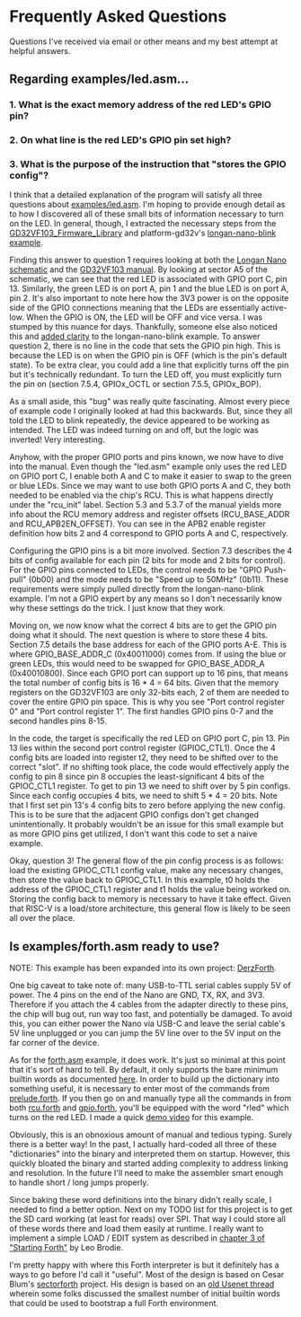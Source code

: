 # Frequently Asked Questions
Questions I've received via email or other means and my best attempt at helpful answers.

## Regarding examples/led.asm...
### 1. What is the exact memory address of the red LED's GPIO pin?
### 2. On what line is the red LED's GPIO pin set high?
### 3. What is the purpose of the instruction that "stores the GPIO config"?
I think that a detailed explanation of the program will satisfy all three questions about [examples/led.asm](https://github.com/theandrew168/bronzebeard/blob/master/examples/led.asm).
I'm hoping to provide enough detail as to how I discovered all of these small bits of information necessary to turn on the LED.
In general, though, I extracted the necessary steps from the [GD32VF103_Firmware_Library](https://github.com/riscv-mcu/GD32VF103_Firmware_Library/tree/master/Firmware/GD32VF103_standard_peripheral) and platform-gd32v's [longan-nano-blink example](https://github.com/sipeed/platform-gd32v/blob/master/examples/longan-nano-blink/src/main.c).

Finding this answer to question 1 requires looking at both the [Longan Nano schematic](https://dl.sipeed.com/LONGAN/Nano/HDK/Longan%20Nano%202663/Longan%20nano%202663%28Schematic%29.pdf) and the [GD32VF103 manual](https://gd32mcu.21ic.com/data/documents/shujushouce/GD32VF103_User_Manual_EN_V1.2.pdf).
By looking at sector A5 of the schematic, we can see that the red LED is associated with GPIO port C, pin 13.
Similarly, the green LED is on port A, pin 1 and the blue LED is on port A, pin 2.
It's also important to note here how the 3V3 power is on the opposite side of the GPIO connections meaning that the LEDs are essentially active-low.
When the GPIO is ON, the LED will be OFF and vice versa.
I was stumped by this nuance for days.
Thankfully, someone else also noticed this and [added clarity](https://github.com/sipeed/platform-gd32v/commit/7b85c1eb83b4cf2ff10aa3dae61444741a97479a) to the longan-nano-blink example.
To answer question 2, there is no line in the code that sets the GPIO pin high.
This is because the LED is on when the GPIO pin is OFF (which is the pin's default state).
To be extra clear, you could add a line that explicitly turns off the pin but it's technically redundant.
To turn the LED off, you must explicitly turn the pin on (section 7.5.4, GPIOx_OCTL or section 7.5.5, GPIOx_BOP).

As a small aside, this "bug" was really quite fascinating.
Almost every piece of example code I originally looked at had this backwards.
But, since they all told the LED to blink repeatedly, the device appeared to be working as intended.
The LED was indeed turning on and off, but the logic was inverted!
Very interesting.

Anyhow, with the proper GPIO ports and pins known, we now have to dive into the manual.
Even though the "led.asm" example only uses the red LED on GPIO port C, I enable both A and C to make it easier to swap to the green or blue LEDs.
Since we may want to use both GPIO ports A and C, they both needed to be enabled via the chip's RCU.
This is what happens directly under the "rcu_init" label.
Section 5.3 and 5.3.7 of the manual yields more info about the RCU memory address and register offsets (RCU_BASE_ADDR and RCU_APB2EN_OFFSET).
You can see in the APB2 enable register definition how bits 2 and 4 correspond to GPIO ports A and C, respectively.

Configuring the GPIO pins is a bit more involved.
Section 7.3 describes the 4 bits of config available for each pin (2 bits for mode and 2 bits for control).
For the GPIO pins connected to LEDs, the control needs to be "GPIO Push-pull" (0b00) and the mode needs to be "Speed up to 50MHz" (0b11).
These requirements were simply pulled directly from the longan-nano-blink example.
I'm not a GPIO expert by any means so I don't necessarily know why these settings do the trick.
I just know that they work.

Moving on, we now know what the correct 4 bits are to get the GPIO pin doing what it should.
The next question is where to store these 4 bits.
Section 7.5 details the base address for each of the GPIO ports A-E.
This is where GPIO_BASE_ADDR_C (0x40011000) comes from.
If using the blue or green LEDs, this would need to be swapped for GPIO_BASE_ADDR_A (0x40010800).
Since each GPIO port can support up to 16 pins, that means the total number of config bits is 16 * 4 = 64 bits.
Given that the memory registers on the GD32VF103 are only 32-bits each, 2 of them are needed to cover the entire GPIO pin space.
This is why you see "Port control register 0" and "Port control register 1".
The first handles GPIO pins 0-7 and the second handles pins 8-15.

In the code, the target is specifically the red LED on GPIO port C, pin 13.
Pin 13 lies within the second port control register (GPIOC_CTL1).
Once the 4 config bits are loaded into register t2, they need to be shifted over to the correct "slot".
If no shifting took place, the code would effectively apply the config to pin 8 since pin 8 occupies the least-significant 4 bits of the GPIOC_CTL1 register.
To get to pin 13 we need to shift over by 5 pin configs.
Since each config occupies 4 bits, we need to shift 5 * 4 = 20 bits.
Note that I first set pin 13's 4 config bits to zero before applying the new config.
This is to be sure that the adjacent GPIO configs don't get changed unintentionally.
It probably wouldn't be an issue for this small example but as more GPIO pins get utilized, I don't want this code to set a naive example.

Okay, question 3!
The general flow of the pin config process is as follows: load the existing GPIOC_CTL1 config value, make any necessary changes, then store the value back to GPIOC_CTL1.
In this example, t0 holds the address of the GPIOC_CTL1 register and t1 holds the value being worked on.
Storing the config back to memory is necessary to have it take effect.
Given that RISC-V is a load/store architecture, this general flow is likely to be seen all over the place.

## Is examples/forth.asm ready to use?
NOTE: This example has been expanded into its own project: [DerzForth](https://github.com/theandrew168/derzforth).

One big caveat to take note of: many USB-to-TTL serial cables supply 5V of power.
The 4 pins on the end of the Nano are GND, TX, RX, and 3V3.
Therefore if you attach the 4 cables from the adapter directly to these pins, the chip will bug out, run way too fast, and potentially be damaged.
To avoid this, you can either power the Nano via USB-C and leave the serial cable's 5V line unplugged or you can jump the 5V line over to the 5V input on the far corner of the device.

As for the [forth.asm](https://github.com/theandrew168/bronzebeard/blob/master/examples/forth.asm) example, it does work.
It's just so minimal at this point that it's sort of hard to tell.
By default, it only supports the bare minimum builtin words as documented [here](https://github.com/theandrew168/bronzebeard/blob/master/docs/forth.md).
In order to build up the dictionary into something useful, it is necessary to enter most of the commands from [prelude.forth](https://github.com/theandrew168/bronzebeard/blob/master/examples/prelude.forth).
If you then go on and manually type all the commands in from both [rcu.forth](https://github.com/theandrew168/bronzebeard/blob/master/examples/rcu.forth) and [gpio.forth](https://github.com/theandrew168/bronzebeard/blob/master/examples/gpio.forth), you'll be equipped with the word "rled" which turns on the red LED.
I made a quick [demo video](https://www.youtube.com/watch?v=7Q1TXs5Ff9M) for this example.

Obviously, this is an obnoxious amount of manual and tedious typing.
Surely there is a better way!
In the past, I actually hard-coded all three of these "dictionaries" into the binary and interpreted them on startup.
However, this quickly bloated the binary and started adding complexity to address linking and resolution.
In the future I'll need to make the assembler smart enough to handle short / long jumps properly.

Since baking these word definitions into the binary didn't really scale, I needed to find a better option.
Next on my TODO list for this project is to get the SD card working (at least for reads) over SPI.
That way I could store all of these words there and load them easily at runtime.
I really want to implement a simple LOAD / EDIT system as described in [chapter 3 of "Starting Forth"](https://www.forth.com/starting-forth/3-forth-editor-blocks-buffer/) by Leo Brodie.

I'm pretty happy with where this Forth interpreter is but it definitely has a ways to go before I'd call it "useful".
Most of the design is based on Cesar Blum's [sectorforth](https://github.com/cesarblum/sectorforth) project.
His design is based on an [old Usenet thread](https://groups.google.com/g/comp.lang.forth/c/NS2icrCj1jQ) wherein some folks discussed the smallest number of initial builtin words that could be used to bootstrap a full Forth environment.
